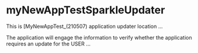 # myNewAppTestSparkleUpdater

This is [MyNewAppTest_(210507) application updater location ...

The application will engage the information to verify whether the application requires an update for the USER ...
